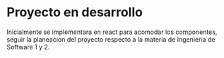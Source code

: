 # Proyecto en desarrollo
Inicialmente se implementara en react para acomodar los componentes, seguir la planeacion del proyecto respecto a la materia de Ingenieria de Software 1 y 2.

